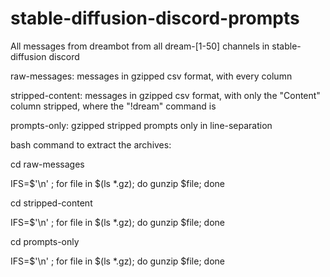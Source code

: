 # stable-diffusion-discord-prompts

All messages from dreambot from all dream-[1-50] channels in stable-diffusion discord

raw-messages: messages in gzipped csv format, with every column 

stripped-content: messages in gzipped csv format, with only the "Content" column stripped, where the "!dream" command is

prompts-only: gzipped stripped prompts only in line-separation


bash command to extract the archives:

cd raw-messages

IFS=$'\n' ; for file in $(ls *.gz); do gunzip $file; done

cd stripped-content

IFS=$'\n' ; for file in $(ls *.gz); do gunzip $file; done

cd prompts-only

IFS=$'\n' ; for file in $(ls *.gz); do gunzip $file; done
